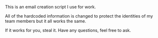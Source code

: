 This is an email creation script I use for work.


All of the hardcoded information is changed to protect the identities of my
team members but it all works the same.

If it works for you, steal it.
Have any questions, feel free to ask.
